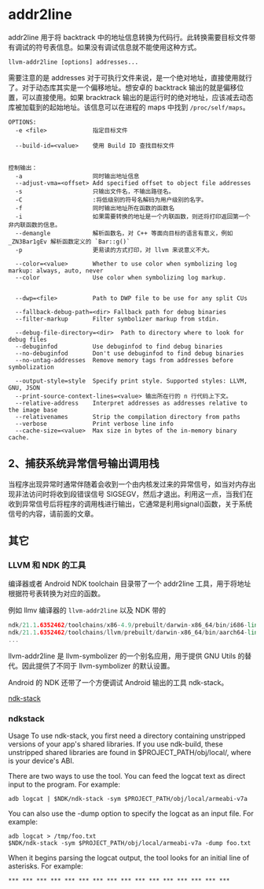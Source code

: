 # addr2line

addr2line 用于将 backtrack 中的地址信息转换为代码行。此转换需要目标文件带有调试的符号表信息。如果没有调试信息就不能使用这种方式。

```
llvm-addr2line [options] addresses...
```
需要注意的是 addresses 对于可执行文件来说，是一个绝对地址，直接使用就行了。对于动态库其实是一个偏移地址。想安卓的 backtrack 输出的就是偏移位置，可以直接使用。如果 bracktrack 输出的是运行时的绝对地址，应该减去动态库被加载到的起始地址。该信息可以在进程的 maps 中找到 `/proc/self/maps`。


```
OPTIONS:
  -e <file>             指定目标文件

  --build-id=<value>    使用 Build ID 查找目标文件


控制输出：
  -a                    同时输出地址信息
  --adjust-vma=<offset> Add specified offset to object file addresses
  -s                    只输出文件名，不输出路径名。
  -C                    :将低级别的符号名解码为用户级别的名字。
  -f                    同时输出地址所在函数的函数名
  -i                    如果需要转换的地址是一个内联函数，则还将打印返回第一个非内联函数的信息。
  --demangle            解析函数名，对 C++ 等面向目标的语言有意义，例如 _ZN3Bar1gEv 解析函数定义的 `Bar::g()`
  -p                    更易读的方式打印，对 llvm 来说意义不大。

  --color=<value>       Whether to use color when symbolizing log markup: always, auto, never
  --color               Use color when symbolizing log markup.


  --dwp=<file>          Path to DWP file to be use for any split CUs

  --fallback-debug-path=<dir> Fallback path for debug binaries
  --filter-markup       Filter symbolizer markup from stdin.

  --debug-file-directory=<dir>  Path to directory where to look for debug files
  --debuginfod          Use debuginfod to find debug binaries
  --no-debuginfod       Don't use debuginfod to find debug binaries
  --no-untag-addresses  Remove memory tags from addresses before symbolization

  --output-style=style  Specify print style. Supported styles: LLVM, GNU, JSON
  --print-source-context-lines=<value> 输出所在行的 n 行代码上下文。
  --relative-address    Interpret addresses as addresses relative to the image base
  --relativenames       Strip the compilation directory from paths
  --verbose             Print verbose line info
  --cache-size=<value>  Max size in bytes of the in-memory binary cache.
```


## 2、捕获系统异常信号输出调用栈

当程序出现异常时通常伴随着会收到一个由内核发过来的异常信号，如当对内存出现非法访问时将收到段错误信号 SIGSEGV，然后才退出。利用这一点，当我们在收到异常信号后将程序的调用栈进行输出，它通常是利用signal()函数，关于系统信号的内容，请前面的文章。


## 其它

### LLVM 和 NDK 的工具
编译器或者 Android NDK toolchain 目录带了一个 addr2line 工具，用于将地址根据符号表转换为对应的函数。

例如 llmv 编译器的 `llvm-addr2line` 以及 NDK 带的

```C++
ndk/21.1.6352462/toolchains/x86-4.9/prebuilt/darwin-x86_64/bin/i686-linux-android-addr2line
ndk/21.1.6352462/toolchains/llvm/prebuilt/darwin-x86_64/bin/aarch64-linux-android-addr2line
...
```

llvm-addr2line 是 llvm-symbolizer 的一个别名应用，用于提供 GNU Utils 的替代。因此提供了不同于 llvm-symbolizer 的默认设置。


Android 的 NDK 还带了一个方便调试 Android 输出的工具 ndk-stack。

[ndk-stack](https://developer.android.com/ndk/guides/ndk-stack)


### ndkstack

Usage
To use ndk-stack, you first need a directory containing unstripped versions of your app's shared libraries. If you use ndk-build, these unstripped shared libraries are found in $PROJECT_PATH/obj/local/<abi>, where <abi> is your device's ABI.

There are two ways to use the tool. You can feed the logcat text as direct input to the program. For example:

```SHELL
adb logcat | $NDK/ndk-stack -sym $PROJECT_PATH/obj/local/armeabi-v7a
```
You can also use the -dump option to specify the logcat as an input file. For example:

```SHELL
adb logcat > /tmp/foo.txt
$NDK/ndk-stack -sym $PROJECT_PATH/obj/local/armeabi-v7a -dump foo.txt
```
When it begins parsing the logcat output, the tool looks for an initial line of asterisks. For example:

```
*** *** *** *** *** *** *** *** *** *** *** *** *** *** *** ***
```
